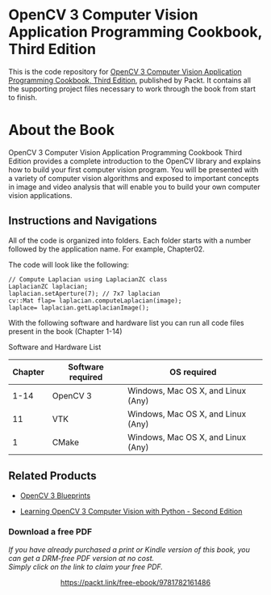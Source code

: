 


# OpenCV 3 Computer Vision Application Programming Cookbook, Third Edition
This is the code repository for [OpenCV 3 Computer Vision Application Programming Cookbook, Third Edition](https://www.packtpub.com/application-development/opencv-3-computer-vision-application-programming-cookbook-third-edition?utm_source=GitHub&utm_medium=repository&utm_campaign=9781786469717), published by Packt. It contains all the supporting project files necessary to work through the book from start to finish.

# About the Book
OpenCV 3 Computer Vision Application Programming Cookbook Third Edition provides a complete introduction to the OpenCV library and explains how to build your first computer vision program. You will be presented with a variety of computer vision algorithms and exposed to important concepts in image and video analysis that will enable you to build your own computer vision applications.

## Instructions and Navigations
All of the code is organized into folders. Each folder starts with a number followed by the application name. For example, Chapter02.

The code will look like the following:
```
// Compute Laplacian using LaplacianZC class
LaplacianZC laplacian;
laplacian.setAperture(7); // 7x7 laplacian
cv::Mat flap= laplacian.computeLaplacian(image);
laplace= laplacian.getLaplacianImage();

```

With the following software and hardware list you can run all code files present in the book (Chapter 1-14)

Software and Hardware List

| Chapter  | Software required                   | OS required                        |
| -------- | ------------------------------------| -----------------------------------|
| 1-14     | OpenCV 3                            | Windows, Mac OS X, and Linux (Any) |
| 11       | VTK                                 | Windows, Mac OS X, and Linux (Any) |
| 1        | CMake                               | Windows, Mac OS X, and Linux (Any) |


## Related Products
* [OpenCV 3 Blueprints](https://www.packtpub.com/application-development/opencv-3-blueprints?utm_source=GitHub&utm_medium=repository&utm_campaign=9781784399757)

* [Learning OpenCV 3 Computer Vision with Python - Second Edition](https://www.packtpub.com/application-development/learning-opencv-3-computer-vision-python-second-edition?utm_source=GitHub&utm_medium=repository&utm_campaign=9781785283840)
### Download a free PDF

 <i>If you have already purchased a print or Kindle version of this book, you can get a DRM-free PDF version at no cost.<br>Simply click on the link to claim your free PDF.</i>
<p align="center"> <a href="https://packt.link/free-ebook/9781782161486">https://packt.link/free-ebook/9781782161486 </a> </p>